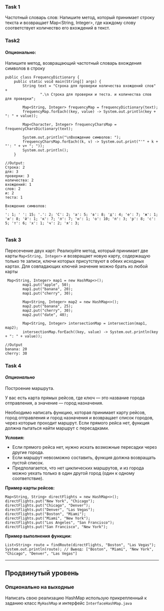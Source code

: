 ### Task 1

Частотный словарь слов:
Напишите метод, который принимает строку текста и возвращает Map<String, Integer>, где каждому слову соответствует количество его вхождений в текст.

### Task2
#### Опционально:
Напишите метод, возвращающий частотный словарь вхождения символов в строку

```
public class FrequencyDictionary {
    public static void main(String[] args) {
        String text = "Строка для проверки количества вхождений слов" +
                ".\n Строка для проверки и теста. и количества слов для проверки";

        Map<String, Integer> frequencyMap = frequencyDictionary(text);
        frequencyMap.forEach((key, value) -> System.out.println(key + ": " + value));

        Map<Character, Integer> frequencyCharsMap = frequencyCharsDictionary(text);
        
        System.out.println("\nВхождение символов: ");
        frequencyCharsMap.forEach((k, v) -> System.out.print("'" + k + "': " + v+ "; "));
        System.out.println();
    }
```

```
//Output:
Строка: 2
для: 3
проверки: 3
количества: 2
вхождений: 1
слов: 2
и: 2
теста: 1

Вхождение символов: 
'
': 1; ' ': 15; '.': 2; 'С': 2; 'а': 5; 'в': 8; 'д': 4; 'е': 7; 'ж': 1; 'и': 8; 'й': 1; 'к': 7; 'л': 7; 'н': 1; 'о': 10; 'п': 3; 'р': 8; 'с': 5; 'т': 6; 'х': 1; 'ч': 2; 'я': 3; 


```

### Task 3

Пересечение двух карт:
Реализуйте метод, который принимает две карты `Map<String, Integer>` и возвращает новую карту, содержащую только те записи, ключи которых присутствуют в обеих исходных картах.
Для совпадающих ключей значение можно брать из любой карты

```
 Map<String, Integer> map1 = new HashMap<>();
        map1.put("apple", 50);
        map1.put("banana", 20);
        map1.put("cherry", 30);

        Map<String, Integer> map2 = new HashMap<>();
        map2.put("banana", 25);
        map2.put("cherry", 30);
        map2.put("date", 40);

        Map<String, Integer> intersectionMap = intersection(map1, map2);
        intersectionMap.forEach((key, value) -> System.out.println(key + ": " + value));
```

```
//Output
banana: 20
cherry: 30
```




### Task 4
#### *Опционально*

Построение маршрута.

У вас есть карта прямых рейсов, где ключ — это название города отправления, а значение — город назначения. 

Необходимо написать функцию, которая принимает карту рейсов, город отправления и город назначения и возвращает список городов, через которые проходит маршрут. Если прямого рейса нет, функция должна пытаться найти маршрут с пересадками.

**Условия:**
- Если прямого рейса нет, нужно искать возможные пересадки через другие города.
- Если маршрут невозможно составить, функция должна возвращать пустой список.
- Предполагается, что нет циклических маршрутов, и из города можно уехать только в один другой город (один к одному соответствие).

**Пример карты рейсов:**
```
Map<String, String> directFlights = new HashMap<>();
directFlights.put("New York", "Chicago");
directFlights.put("Chicago", "Denver");
directFlights.put("Denver", "Las Vegas");
directFlights.put("Boston", "Miami");
directFlights.put("Miami", "New York");
directFlights.put("Los Angeles", "San Francisco");
directFlights.put("San Francisco", "New York");
```

**Пример выполнения функции:**
```
List<String> route = findRoute(directFlights, "Boston", "Las Vegas");
System.out.println(route); // Вывод: ["Boston", "Miami", "New York", "Chicago", "Denver", "Las Vegas"]
```

___

## Продвинутый уровень
### Опционально на выходные

Написать свою реализацию HashMap использую прикрепленный к заданию класс `MyHashMap` и интерфейс `InterfaceHashMap.java`










